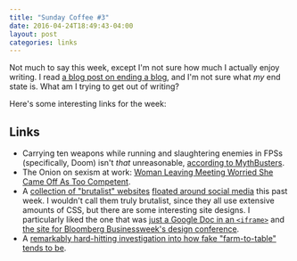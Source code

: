 ```yaml
---
title: "Sunday Coffee #3"
date: 2016-04-24T18:49:43-04:00
layout: post
categories: links
---
```


Not much to say this week, except I'm not sure how much I actually enjoy writing. I read [a blog post on ending a blog](http://with.thegra.in/end-state), and I'm not sure what *my* end state is. What am I trying to get out of writing?

Here's some interesting links for the week:

## Links

- Carrying ten weapons while running and slaughtering enemies in FPSs (specifically, Doom) isn't *that* unreasonable, [according to MythBusters](https://www.youtube.com/watch?v=o8dhMF3IqbY).
- The Onion on sexism at work: [Woman Leaving Meeting Worried She Came Off As Too Competent](http://www.theonion.com/article/woman-leaving-meeting-worried-she-came-too-compete-52771).
- A [collection of "brutalist" websites](http://brutalistwebsites.com/) [floated around social media](https://news.ycombinator.com/item?id=11517491) this past week. I wouldn't call them truly brutalist, since they all use extensive amounts of CSS, but there are some interesting site designs. I particularly liked the one that was [just a Google Doc in an `<iframe>`](http://carlyayres.com/) and [the site for Bloomberg Businessweek's design conference](http://www.bloomberg.com/businessweek/design-conference/).
- A [remarkably hard-hitting investigation into how fake "farm-to-table" tends to be](http://www.tampabay.com/projects/2016/food/farm-to-fable/restaurants/).
